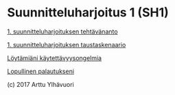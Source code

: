 # Suunnitteluharjoitus 1 (SH1)

[1. suunnitteluharjoituksen tehtävänanto](https://github.com/areee/tiea1_sh1/blob/master/SH1_tehtavananto.pdf)

[1. suunnitteluharjoituksen taustaskenaario](https://github.com/areee/tiea1_sh1/blob/master/SH1_taustaskenaario.pdf)

[Löytämiäni käytettävyysongelmia](https://github.com/areee/tiea1_sh1/blob/master/loytamiani_kaytettavyysongelmia.txt)

[Lopullinen palautukseni](https://github.com/areee/tiea1_sh1/blob/master/Ylhavuori_Arttu_SH1.pdf)

(c) 2017 Arttu Ylhävuori
